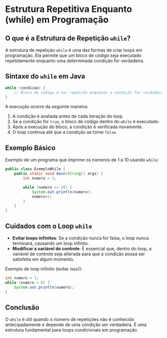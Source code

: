 # Estrutura Repetitiva Enquanto (while) em Programação

## O que é a Estrutura de Repetição `while`?
A estrutura de repetição `while` é uma das formas de criar loops em programação. Ela permite que um bloco de código seja executado repetidamente enquanto uma determinada condição for verdadeira.

## Sintaxe do `while` em Java
```java
while (condicao) {
    // Bloco de código a ser repetido enquanto a condição for verdadeira
}
```

A execução ocorre da seguinte maneira:
1. A condição é avaliada antes de cada iteração do loop.
2. Se a condição for `true`, o bloco de código dentro do `while` é executado.
3. Após a execução do bloco, a condição é verificada novamente.
4. O loop continua até que a condição se torne `false`.

## Exemplo Básico
Exemplo de um programa que imprime os números de 1 a 10 usando `while`:

```java
public class ExemploWhile {
    public static void main(String[] args) {
        int numero = 1;

        while (numero <= 10) {
            System.out.println(numero);
            numero++; 
        }
    }
}
```

## Cuidados com o Loop `while`
- **Evitar loops infinitos**: Se a condição nunca for falsa, o loop nunca terminará, causando um loop infinito.
- **Modificar a variável de controle**: É essencial que, dentro do loop, a variável de controle seja alterada para que a condição possa ser satisfeita em algum momento.

Exemplo de loop infinito (evitar isso!):
```java
int numero = 1;
while (numero > 0) { 
    System.out.println(numero);
}
```

## Conclusão
O `while` é útil quando o número de repetições não é conhecido antecipadamente e depende de uma condição ser verdadeira. É uma estrutura fundamental para loops condicionais em programação.

